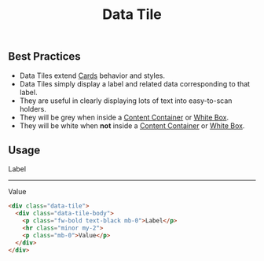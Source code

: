 ﻿---
title: Data Tile
summary: Data Tiles group related information about a category. 
tags: data tile, group, information
layout: guide
eleventyNavigation:
  key: Data Tile
  parent: Components
  order: 155
  excerpt: Data Tiles group related information about a category.
  img: /img/illustrations/illus-data-tiles.svg
---
 
## Best Practices

- Data Tiles extend [Cards](/components/card) behavior and styles.
- Data Tiles  simply display a label and related data corresponding to that label. 
- They are useful in clearly displaying lots of text into easy-to-scan holders.
- They will be grey when inside a [Content Container](/components/boxes/#content-container) or [White Box](/components/boxes/#white-box).
- They will be white when **not** inside a [Content Container](/components/boxes/#content-container) or [White Box](/components/boxes/#white-box).

## Usage

<div class="data-tile">
  <div class="data-tile-body">
    <p class="fw-bold text-black mb-0">Label</p>
    <hr class="minor my-2">
    <p class="mb-0">Value</p>
  </div>
</div>


```html
<div class="data-tile">
  <div class="data-tile-body">
    <p class="fw-bold text-black mb-0">Label</p>
    <hr class="minor my-2">
    <p class="mb-0">Value</p>
  </div>
</div>
```
